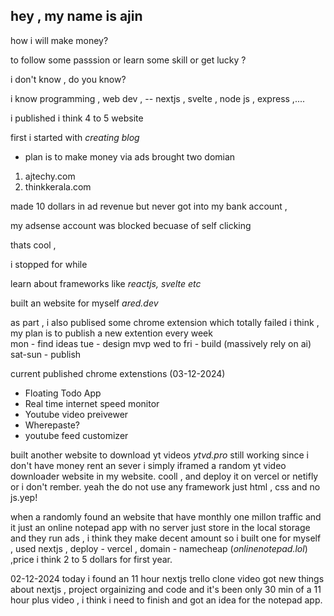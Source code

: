 ## hey , my name is ajin

how i will make money?

to follow some passsion or learn some
skill or get lucky ?

i don't know , do you know?

i know programming , web dev , -- nextjs
, svelte , node js , express ,....

i published i think 4 to 5 website

first i started with _creating blog_

-   plan is to make money via ads
    brought two domian

1. ajtechy.com
2. thinkkerala.com

made 10 dollars in ad revenue but never
got into my bank account ,

my adsense account was blocked becuase
of self clicking

thats cool ,

i stopped for while

learn about frameworks like _reactjs,
svelte etc_

built an website for myself _ared.dev_

as part , i also publised some chrome
extension which totally failed i think ,
my plan is to publish a new extention
every week  
mon - find ideas tue - design mvp wed to
fri - build (massively rely on ai)
sat-sun - publish

current published chrome extenstions
(03-12-2024)

-   Floating Todo App
-   Real time internet speed monitor
-   Youtube video preivewer
-   Wherepaste?
-   youtube feed customizer

built another website to download yt
videos _ytvd.pro_ still working since i
don't have money rent an sever i simply
iframed a random yt video downloader
website in my website. cooll , and
deploy it on vercel or netifly or i
don't rember. yeah the do not use any
framework just html , css and no js.yep!

when a randomly found an website that
have monthly one millon traffic and it
just an online notepad app with no
server just store in the local storage
and they run ads , i think they make
decent amount so i built one for myself
, used nextjs , deploy - vercel ,
domain - namecheap (_onlinenotepad.lol_)
,price i think 2 to 5 dollars for first
year.

02-12-2024 today i found an 11 hour
nextjs trello clone video got new things
about nextjs , project orgainizing and
code and it's been only 30 min of a 11
hour plus video , i think i need to
finish and got an idea for the notepad
app.
